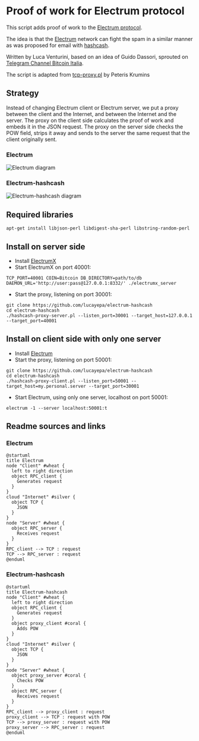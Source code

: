 Proof of work for Electrum protocol
===================================

This script adds proof of work to the [Electrum protocol][1].

The idea is that the [Electrum][2] network can fight the spam in a similar
manner as was proposed for email with [hashcash][3].

Written by Luca Venturini, based on an idea of Guido Dassori, sprouted on
[Telegram Channel Bitcoin Italia][4].

The script is adapted from [tcp-proxy.pl][5] by Peteris Krumins

Strategy
--------
Instead of changing Electrum client or Electrum server, we put a proxy
between the client and the Internet, and between the Internet and the server.
The proxy on the client side calculates the proof of work and embeds it in the
JSON request. The proxy on the server side checks the POW field, strips it away
and sends to the server the same request that the client originally sent.

### Electrum

![Electrum diagram][electrum]

### Electrum-hashcash

![Electrum-hashcash diagram][electrum-hashcash]

Required libraries
------------------
```
apt-get install libjson-perl libdigest-sha-perl libstring-random-perl
```

Install on server side
----------------------
* Install [ElectrumX][6]
* Start ElectrumX on port 40001:
```
TCP_PORT=40001 COIN=Bitcoin DB_DIRECTORY=path/to/db DAEMON_URL='http://user:pass@127.0.0.1:8332/' ./electrumx_server
```
* Start the proxy, listening on port 30001:
```
git clone https://github.com/lucayepa/electrum-hashcash
cd electrum-hashcash
./hashcash-proxy-server.pl --listen_port=30001 --target_host=127.0.0.1 --target_port=40001
```

Install on client side with only one server
-------------------------------------------
* Install [Electrum][7]
* Start the proxy, listening on port 50001:
```
git clone https://github.com/lucayepa/electrum-hashcash
cd electrum-hashcash
./hashcash-proxy-client.pl --listen_port=50001 --target_host=my.personal.server --target_port=30001
```
* Start Electrum, using only one server, localhost on port 50001:
```
electrum -1 --server localhost:50001:t
```

Readme sources and links
------------------------
### Electrum
```
@startuml
title Electrum
node "Client" #wheat {
  left to right direction
  object RPC_client {
    Generates request
  }
}
cloud "Internet" #silver {
  object TCP {
    JSON
  }
}
node "Server" #wheat {
  object RPC_server {
    Receives request
  }
}
RPC_client --> TCP : request
TCP --> RPC_server : request
@enduml
```

### Electrum-hashcash
```
@startuml
title Electrum-hashcash
node "Client" #wheat {
  left to right direction
  object RPC_client {
    Generates request
  }
  object proxy_client #coral {
    Adds POW
  }
}
cloud "Internet" #silver {
  object TCP {
    JSON
  }
}
node "Server" #wheat {
  object proxy_server #coral {
    Checks POW
  }
  object RPC_server {
    Receives request
  }
}
RPC_client --> proxy_client : request
proxy_client --> TCP : request with POW
TCP --> proxy_server : request with POW
proxy_server --> RPC_server : request
@enduml
```

[Links]: #
[1]: https://electrumx.readthedocs.io/en/latest/protocol.html
[2]: https://electrum.org/#home
[3]: https://en.wikipedia.org/wiki/Hashcash
[4]: https://github.com/andreabenetton/BitcoinItalia
[5]: https://github.com/pkrumins/perl-tcp-proxy
[6]: https://github.com/mariodian/electrumx-no-shitcoins.git
[7]: https://electrum.org

[Images]: #
[electrum]: electrum.png
[electrum-hashcash]: electrum-hashcash.png
